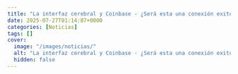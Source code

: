 ```yaml
---
title: "La interfaz cerebral y Coinbase - ¿Será esta una conexión exitosa?"
date: 2025-07-27T01:14:07+0000
categories: [Noticias]
tags: []
cover:
  image: "/images/noticias/"
  alt: "La interfaz cerebral y Coinbase - ¿Será esta una conexión exitosa?"
  hidden: false
---
```



